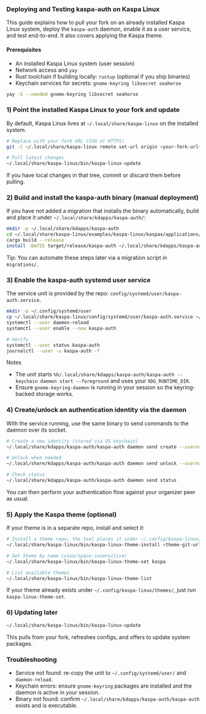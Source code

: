 ### Deploying and Testing kaspa-auth on Kaspa Linux

This guide explains how to pull your fork on an already installed Kaspa Linux system, deploy the `kaspa-auth` daemon, enable it as a user service, and test end-to-end. It also covers applying the Kaspa theme.

#### Prerequisites
- An installed Kaspa Linux system (user session)
- Network access and `yay`
- Rust toolchain if building locally: `rustup` (optional if you ship binaries)
- Keychain services for secrets: `gnome-keyring libsecret seahorse`

```bash
yay -S --needed gnome-keyring libsecret seahorse
```

### 1) Point the installed Kaspa Linux to your fork and update
By default, Kaspa Linux lives at `~/.local/share/kaspa-linux` on the installed system.

```bash
# Replace with your fork URL (SSH or HTTPS)
git -C ~/.local/share/kaspa-linux remote set-url origin <your-fork-url>

# Pull latest changes
~/.local/share/kaspa-linux/bin/kaspa-linux-update
```

If you have local changes in that tree, commit or discard them before pulling.

### 2) Build and install the kaspa-auth binary (manual deployment)
If you have not added a migration that installs the binary automatically, build and place it under `~/.local/share/kdapps/kaspa-auth/`:

```bash
mkdir -p ~/.local/share/kdapps/kaspa-auth
cd ~/.local/share/kaspa-linux/examples/kaspa-linux/kaspax/applications/kdapps/kaspa-auth
cargo build --release
install -Dm755 target/release/kaspa-auth ~/.local/share/kdapps/kaspa-auth/kaspa-auth
```

Tip: You can automate these steps later via a migration script in `migrations/`.

### 3) Enable the kaspa-auth systemd user service
The service unit is provided by the repo: `config/systemd/user/kaspa-auth.service`.

```bash
mkdir -p ~/.config/systemd/user
cp ~/.local/share/kaspa-linux/config/systemd/user/kaspa-auth.service ~/.config/systemd/user/
systemctl --user daemon-reload
systemctl --user enable --now kaspa-auth

# Verify
systemctl --user status kaspa-auth
journalctl --user -u kaspa-auth -f
```

Notes
- The unit starts `%h/.local/share/kdapps/kaspa-auth/kaspa-auth --keychain daemon start --foreground` and uses your `XDG_RUNTIME_DIR`.
- Ensure `gnome-keyring-daemon` is running in your session so the keyring-backed storage works.

### 4) Create/unlock an authentication identity via the daemon
With the service running, use the same binary to send commands to the daemon over its socket.

```bash
# Create a new identity (stored via OS keychain)
~/.local/share/kdapps/kaspa-auth/kaspa-auth daemon send create --username alice --password 'secure123'

# Unlock when needed
~/.local/share/kdapps/kaspa-auth/kaspa-auth daemon send unlock --username alice --password 'secure123'

# Check status
~/.local/share/kdapps/kaspa-auth/kaspa-auth daemon send status
```

You can then perform your authentication flow against your organizer peer as usual.

### 5) Apply the Kaspa theme (optional)
If your theme is in a separate repo, install and select it:

```bash
# Install a theme repo; the tool places it under ~/.config/kaspa-linux/themes/
~/.local/share/kaspa-linux/bin/kaspa-linux-theme-install <theme-git-url>

# Set theme by name (case/space-insensitive)
~/.local/share/kaspa-linux/bin/kaspa-linux-theme-set kaspa

# List available themes
~/.local/share/kaspa-linux/bin/kaspa-linux-theme-list
```

If your theme already exists under `~/.config/kaspa-linux/themes/`, just run `kaspa-linux-theme-set`.

### 6) Updating later

```bash
~/.local/share/kaspa-linux/bin/kaspa-linux-update
```

This pulls from your fork, refreshes configs, and offers to update system packages.

### Troubleshooting
- Service not found: re-copy the unit to `~/.config/systemd/user/` and `daemon-reload`.
- Keychain errors: ensure `gnome-keyring` packages are installed and the daemon is active in your session.
- Binary not found: confirm `~/.local/share/kdapps/kaspa-auth/kaspa-auth` exists and is executable.





